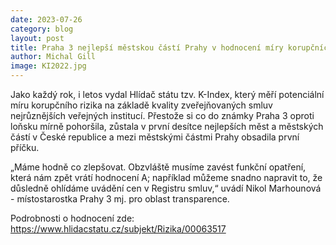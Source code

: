 ```yaml
---
date: 2023-07-26
category: blog
layout: post
title: Praha 3 nejlepší městskou částí Prahy v hodnocení míry korupčních rizik
author: Michal Gill
image: KI2022.jpg
---
```


Jako každý rok, i letos vydal Hlídač státu tzv. K-Index, který měří potenciální míru korupčního rizika na základě kvality zveřejňovaných smluv nejrůznějších veřejných institucí. Přestože si co do známky Praha 3 oproti loňsku mírně pohoršila, zůstala v první desítce nejlepších měst a městských částí v České republice a mezi městskými částmi Prahy obsadila první příčku.

„Máme hodně co zlepšovat. Obzvláště musíme zavést funkční opatření, která nám zpět vrátí hodnocení A; například můžeme snadno napravit to, že důsledně ohlídáme uvádění cen v Registru smluv,“ uvádí Nikol Marhounová - místostarostka Prahy 3 mj. pro oblast transparence.

Podrobnosti o hodnocení zde:
https://www.hlidacstatu.cz/subjekt/Rizika/00063517


